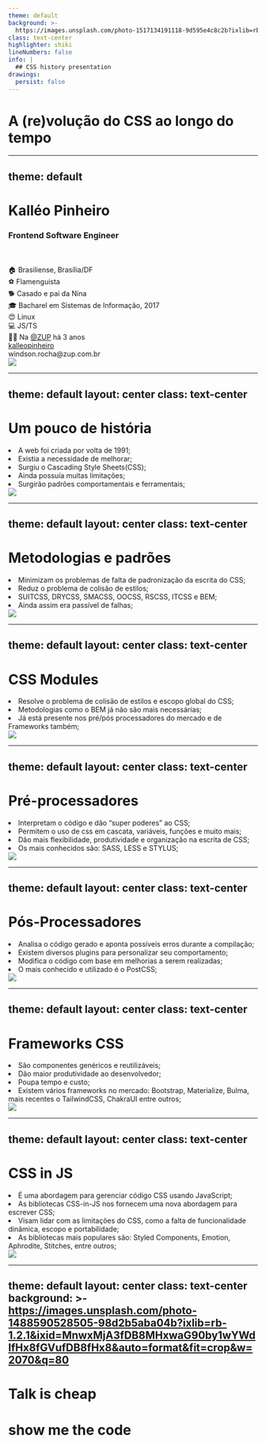 ```yaml
---
theme: default
background: >-
  https://images.unsplash.com/photo-1517134191118-9d595e4c8c2b?ixlib=rb-1.2.1&ixid=MnwxMjA3fDB8MHxwaG90by1wYWdlfHx8fGVufDB8fHx8&auto=format&fit=crop&w=2070&q=80
class: text-center
highlighter: shiki
lineNumbers: false
info: |
  ## CSS history presentation
drawings:
  persist: false
---
```


<div
  v-if="$slidev.nav.currentPage === 1"
  v-motion
  :initial="{ opacity: 0, x: -1000 }"
  :enter="{ opacity: 1, x: 0 }">
  <h1>A (re)volução do CSS ao longo do tempo</h1>
</div>

<!--
Boa tarde pessoal, hoje vamos falar como se deu a evolução/revolução do CSS ao longo do tempo.
-->

---
theme: default
---

<div
  v-if="$slidev.nav.currentPage === 2"
  v-motion
  :initial="{ opacity: 0, x: -1000 }"
  :enter="{ opacity: 1, x: 0 }">
  <h1>Kalléo Pinheiro</h1>
  <h3>Frontend Software Engineer</h3>
</div>

<br/>
<br/>

<div class="leading-8 opacity-80">
🏠 Brasiliense, Brasília/DF<br>
⚽  Flamenguista<br>
🐕 Casado e pai da Nina<br>
🎓 Bacharel em Sistemas de Informação, 2017<br>
😍 Linux<br>
💻 JS/TS<br>
👨‍💼 Na <a href="https://zup.com.br/" target="_blank">@ZUP</a> há 3 anos<br>
</div>

<div class="my-10 grid grid-cols-[40px,1fr] w-min gap-y-4">
  <ri-github-line class="opacity-50"/>
  <div><a href="https://github.com/kalleopinheiro" target="_blank">kalleopinheiro</a></div>
  <carbon-email  class="opacity-50"/>
  <div>windson.rocha@zup.com.br</div>
</div>

<img src="https://avatars.githubusercontent.com/u/51678631?v=4" class="rounded-full w-100 abs-tr mt-16 mr-12"/>

---
theme: default
layout: center
class: text-center
---

<div class="grid grid-cols-[2fr,2fr] gap-4">
  <div class="!all:leading-10 my-auto">
    <div
      v-if="$slidev.nav.currentPage === 3"
      v-motion
      :initial="{ opacity: 0, x: -1000 }"
      :enter="{ opacity: 1, x: 0 }">
      <h1>Um pouco de história</h1>
    </div>
    <v-clicks>
      <li>A web foi criada por volta de 1991;</li>
      <li>Existia a necessidade de melhorar;</li>
      <li>Surgiu o  Cascading Style Sheets(CSS);</li>
      <li >Ainda possuía muitas limitações;</li>
      <li>Surgirão padrões comportamentais e ferramentais;</li>
    </v-clicks>
  </div>
  <div class="text-center pb-4 my-auto">
    <img class="h-60 inline-block" src="/images/CSS.jpg">
  </div>
</div>

<!--
  Então, vamos partir do início e falar um pouco do passado, um pouco de história…
  A internet como conhecemos hoje surgiu em 1991, o primeiro site da internet foi criado por Tim Berners-Lee durante sua participação em um projeto intitulado “The Project” quando ele atuava como físico no Centro de Europeu de Pesquisa Nuclear (CERN), o site descreve brevemente a World Wide Web(daí que vem os “www” dos sites hoje em dia) e o objetivo do Tim Berners-Lee era compartilhar códigos e procedimentos de como se fazer páginas semelhantes a essa. Acessar (http://info.cern.ch/hypertext/WWW/TheProject.html).

  A partir daí, muitos outros sites foram surgindo e isso levou a necessidade de melhorar a apresentação e formatação dessas páginas web.

  Em 1994 Håkon Wium Lie apresentou uma proposta de projeto para a World Wide Web Consortium(W3C), o Cascading Style Sheets(CSS) e somente em 1996 em parceria com a W3C foi publicado oficialmente.
  Mas ainda assim o CSS possui diversas limitações e seu uso não era muito intuitivo. Em 1998 foi lançada uma segunda versão, e sua terceira versão só veio surgir em 2012, nesse espaço tempo, foi onde a maioria dos desenvolvedores mais “antigos” sofreram bastante. Posicionar elementos em tela, adicionar bordas, opacidade, organização dos projetos, cada desenvolvedor tinha uma forma diferente de fazer as coisas.

  Por isso ainda nessa época veio a surgir algumas metodologias e ferramentas para auxiliarem na estilização do CSS.
-->

---
theme: default
layout: center
class: text-center
---

<div class="grid grid-cols-[2fr,2fr] gap-4">
  <div class="!all:leading-10 my-auto">
    <div
      v-if="$slidev.nav.currentPage === 4"
      v-motion
      :initial="{ opacity: 0, x: -1000 }"
      :enter="{ opacity: 1, x: 0 }">
      <h1>Metodologias e padrões</h1>
    </div>
    <v-clicks>
      <li>Minimizam os problemas de falta de padronização da escrita do CSS;</li>
      <li>Reduz o problema de colisão de estilos;</li>
      <li>SUITCSS, DRYCSS, SMACSS, OOCSS, RSCSS, ITCSS e BEM;</li>
      <li>Ainda assim era passível de falhas;</li>
    </v-clicks>
  </div>
  <div class="text-center pb-4 my-auto">
    <img class="h-40 inline-block" src="/images/bem-naming-structure.png">
  </div>
</div>

<!--
  Para resolver o problema de como padronizar a escrita do CSS, problemas de colisão de estilos entre diversas outras coisas, surgiram algumas metodologias e padrões de como escrever CSS. Algumas delas são:  SUITCSS, DRYCSS, SMACSS, OOCSS, RSCSS, ITCSS e o famoso BEM(Bloco, Elemento, Modificador) que foi o mais conhecido e utilizado. Mas essas metodologias não garantem totalmente um CSS bem escrito, dado que cabia ao desenvolvedor aplicar os conceitos relativos a cada metodologia…
-->

---
theme: default
layout: center
class: text-center
---

<div class="grid grid-cols-[2fr,2fr] gap-4">
  <div class="!all:leading-10 my-auto">
    <div
        v-if="$slidev.nav.currentPage === 5"
        v-motion
        :initial="{ opacity: 0, x: -1000 }"
        :enter="{ opacity: 1, x: 0 }">
        <h1>CSS Modules</h1>
      </div>
      <v-clicks>
        <li>Resolve o problema de colisão de estilos e escopo global do CSS;</li>
        <li>Metodologias como o BEM já não são mais necessárias;</li>
        <li>Já está presente nos pré/pós processadores do mercado e de Frameworks também;</li>
      </v-clicks>
  </div>
  <div class="text-center pb-4 my-auto">
    <img class="h-60 inline-block" src="/images/cssModules.png">
  </div>
</div>

<!--
  E para ajudar com esse problema surgiram ferramentas como o CSS MODULES que já é uma função agregada aos diversos pré/pós processadores do mercado. Ele resolve o problema de colisão de estilos e scopo CSS global. Basicamente ele gera “hashes” dinâmicos e aplicam nas classes CSS do projeto. Dado esse novo cenário, metodologias como o BEM, já não seriam mais necessárias na estilização de páginas Web.
-->

---
theme: default
layout: center
class: text-center
---

<div class="grid grid-cols-[2fr,2fr] gap-4">
  <div class="!all:leading-10 my-auto">
    <div
      v-if="$slidev.nav.currentPage === 6"
      v-motion
      :initial="{ opacity: 0, x: -1000 }"
      :enter="{ opacity: 1, x: 0 }">
      <h1>Pré-processadores</h1>
    </div>
    <v-clicks>
      <li>Interpretam o código e dão “super poderes” ao CSS;</li>
      <li>Permitem o uso de css em cascata, variáveis, funções e muito mais;</li>
      <li>Dão mais flexibilidade, produtividade e organização na escrita de CSS;</li>
      <li>Os mais conhecidos são: SASS, LESS e STYLUS;</li>
    </v-clicks>
  </div>
  <div class="text-center pb-4 my-auto">
    <img class="h-60 inline-block" src="/images/pre-processadores-css.png">
  </div>
</div>

<!--
  Seguindo na linha de evolução, temos os pré-processadores. Eles interpretam o código e dão maiores poderes ao CSS como automatizar a minificação de CSS, permitir o uso de variáveis no código(hoje também é possível com CSS nativo), condicionais, loops, herança, funções e muitas outras coisas que somente o CSS ainda não consegue fazer sozinho, resumindo, dão ao desenvolvedor uma maior produtividade, organização e rapidez em manutenção de código.

  Atualmente no mercado existem 3 ferramentas que tem se destacado, o SASS, Stylus e LESS, sendo o SASS o mais adotado entre eles pelos desenvolvedores mundo a fora.
-->

---
theme: default
layout: center
class: text-center
---

<div class="grid grid-cols-[2fr,2fr] gap-4">
  <div class="!all:leading-10 my-auto">
    <div
      v-if="$slidev.nav.currentPage === 7"
      v-motion
      :initial="{ opacity: 0, x: -1000 }"
      :enter="{ opacity: 1, x: 0 }">
      <h1>Pós-Processadores</h1>
    </div>
    <v-clicks>
      <li>Analisa o código gerado e aponta possíveis erros durante a compilação;</li>
      <li>Existem diversos plugins para personalizar seu comportamento;</li>
      <li>Modifica o código com base em melhorias a serem realizadas;</li>
      <li>O mais conhecido e utilizado é o PostCSS;</li>
    </v-clicks>
  </div>
  <div class="text-center pb-4 my-auto">
    <img class="h-40 inline-block" src="/images/postcss-logo.png">
  </div>
</div>

<!--
  Temos também os pós-processadores, eles tem o objetivo de ser mais rápido que os pré-processadores, e diferente dos pré-processadores, ele analisa o código CSS gerado, aponta possíveis erros durante a compilação, modificam o código com base em melhorias a serem realizadas, geralmente essas ações são personalizadas e definidas através de plugins. O pós-processador mais reconhecido no mercado atualmente é o PostCSS.
-->

---
theme: default
layout: center
class: text-center
---

<div class="grid grid-cols-[2fr,2fr] gap-4">
  <div class="!all:leading-10 my-auto">
    <div
      v-if="$slidev.nav.currentPage === 8"
      v-motion
      :initial="{ opacity: 0, x: -1000 }"
      :enter="{ opacity: 1, x: 0 }">
      <h1>Frameworks CSS</h1>
    </div>
    <v-clicks>
      <li>São componentes genéricos e reutilizáveis;</li>
      <li>Dão maior produtividade ao desenvolvedor;</li>
      <li>Poupa tempo e custo;</li>
      <li>Existem vários frameworks no mercado: Bootstrap, Materialize, Bulma, mais recentes o TailwindCSS, ChakraUI entre outros;</li>
    </v-clicks>
  </div>
  <div class="text-center pb-4 my-auto">
    <img class="h-60 inline-block" src="/images/frameworks.png">
  </div>
</div>

<!--
  Frameworks CSS são um conjunto de componentes genéricos que provêem uma estrutura básica de elementos reutilizáveis, sua utilização dá mais agilidade e produtividade durante o desenvolvimento, poupando tempo e custo de projeto.
-->

---
theme: default
layout: center
class: text-center
---

<div class="grid grid-cols-[2fr,2fr] gap-4">
  <div class="!all:leading-10 my-auto">
    <div
      v-if="$slidev.nav.currentPage === 9"
      v-motion
      :initial="{ opacity: 0, x: -1000 }"
      :enter="{ opacity: 1, x: 0 }">
      <h1>CSS in JS</h1>
    </div>
    <v-clicks>
      <li>É uma abordagem para gerenciar código CSS usando JavaScript;</li>
      <li>As bibliotecas CSS-in-JS nos fornecem uma nova abordagem para escrever CSS;</li>
      <li>Visam lidar com as limitações do CSS, como a falta de funcionalidade dinâmica, escopo e portabilidade;</li>
      <li>As bibliotecas mais populares são: Styled Components, Emotion, Aphrodite, Stitches, entre outros;</li>
    </v-clicks>
  </div>
  <div class="text-center pb-4 my-auto">
    <img class="h-40 inline-block" src="/images/styled-components.png">
  </div>
</div>

<!--
  É uma abordagem para gerenciar código CSS usando JavaScript. As bibliotecas CSS-in-JS nos fornecem uma nova abordagem para escrever CSS. Eles visam lidar com as limitações do CSS, como a falta de funcionalidade dinâmica, escopo e portabilidade.

  Atualmente as bibliotecas mais populares são: Styled Components, Emotion, Aphrodite entre outros.
-->

---
theme: default
layout: center
class: text-center
background: >-
  https://images.unsplash.com/photo-1488590528505-98d2b5aba04b?ixlib=rb-1.2.1&ixid=MnwxMjA3fDB8MHxwaG90by1wYWdlfHx8fGVufDB8fHx8&auto=format&fit=crop&w=2070&q=80
---

  <div
    v-if="$slidev.nav.currentPage === 10"
    v-motion
    :initial="{ opacity: 0, x: -1000 }"
    :enter="{ opacity: 1, x: 0 }">
    <h1>Talk is cheap</h1>
    <h1>show me the code</h1>
  </div>
  